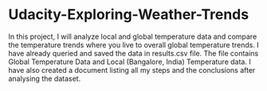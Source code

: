# Udacity-Exploring-Weather-Trends
In this project, I will analyze local and global temperature data and compare the temperature trends where you live to overall global temperature trends.
I have already queried and saved the data in results.csv file. 
The file contains Global Temperature Data and Local (Bangalore, India) Temperature data.
I have also created a document listing all my steps and the conclusions after analysing the dataset.
